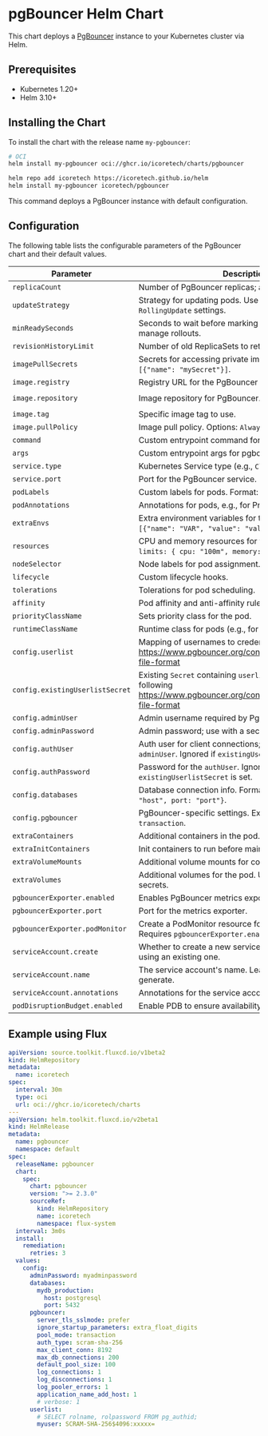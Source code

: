 # pgBouncer Helm Chart

This chart deploys a [PgBouncer](https://www.pgbouncer.org/) instance to your Kubernetes cluster via Helm.

## Prerequisites

- Kubernetes 1.20+
- Helm 3.10+

## Installing the Chart

To install the chart with the release name `my-pgbouncer`:

```bash
# OCI
helm install my-pgbouncer oci://ghcr.io/icoretech/charts/pgbouncer
```

```bash
helm repo add icoretech https://icoretech.github.io/helm
helm install my-pgbouncer icoretech/pgbouncer
```

This command deploys a PgBouncer instance with default configuration.

## Configuration

The following table lists the configurable parameters of the PgBouncer chart and their default values.

| Parameter                       | Description                                                                                                                           | Default                              |
|---------------------------------|---------------------------------------------------------------------------------------------------------------------------------------|--------------------------------------|
| `replicaCount`                  | Number of PgBouncer replicas; adjust for scalability.                                                                                 | `1`                                  |
| `updateStrategy`                | Strategy for updating pods. Use `Recreate` or specify `RollingUpdate` settings.                                                       | `{}`                                 |
| `minReadySeconds`               | Seconds to wait before marking a pod as ready. Helps manage rollouts.                                                                 | `0`                                  |
| `revisionHistoryLimit`          | Number of old ReplicaSets to retain for rollback.                                                                                     | `10`                                 |
| `imagePullSecrets`              | Secrets for accessing private image registries. Format: `[{"name": "mySecret"}]`.                                                     | `[]`                                 |
| `image.registry`                | Registry URL for the PgBouncer image.                                                                                                 | `""`                                 |
| `image.repository`              | Image repository for PgBouncer.                                                                                                       | `ghcr.io/icoretech/pgbouncer-docker` |
| `image.tag`                     | Specific image tag to use.                                                                                                            | `1.24.0`                       |
| `image.pullPolicy`              | Image pull policy. Options: `Always`, `Never`, `IfNotPresent`.                                                                        | `IfNotPresent`                       |
| `command`                       | Custom entrypoint command for pgbouncer container                                                                                     | `[]`                       |
| `args`                          | Custom entrypoint args for pgbouncer container                                                                                        | `[]`                       |
| `service.type`                  | Kubernetes Service type (e.g., `ClusterIP`, `NodePort`).                                                                              | `ClusterIP`                          |
| `service.port`                  | Port for the PgBouncer service.                                                                                                       | `5432`                               |
| `podLabels`                     | Custom labels for pods. Format: `key: value`.                                                                                         | `{}`                                 |
| `podAnnotations`                | Annotations for pods, e.g., for Prometheus.                                                                                           | `{}`                                 |
| `extraEnvs`                     | Extra environment variables for the pod. Format: `[{"name": "VAR", "value": "value"}]`.                                               | `[]`                                 |
| `resources`                     | CPU and memory resources for the container. Example: `limits: { cpu: "100m", memory: "200Mi" }`.                                      | `{}`                                 |
| `nodeSelector`                  | Node labels for pod assignment. Format: `key: value`.                                                                                 | `{}`                                 |
| `lifecycle`                     | Custom lifecycle hooks.                                                                                                               | `{}`                                 |
| `tolerations`                   | Tolerations for pod scheduling.                                                                                                       | `[]`                                 |
| `affinity`                      | Pod affinity and anti-affinity rules.                                                                                                 | `{}`                                 |
| `priorityClassName`             | Sets priority class for the pod.                                                                                                      | `""`                                 |
| `runtimeClassName`              | Runtime class for pods (e.g., for using gVisor).                                                                                      | `""`                                 |
| `config.userlist`               | Mapping of usernames to credentials following https://www.pgbouncer.org/config.html#authentication-file-format                        | `{}`                                 |
| `config.existingUserlistSecret` | Existing `Secret` containing `userlist.txt` key with value following https://www.pgbouncer.org/config.html#authentication-file-format | `{}`                                 |
| `config.adminUser`              | Admin username required by PgBouncer.                                                                                                 | `admin`                              |
| `config.adminPassword`          | Admin password; use with a secret for security.                                                                                       | `undefined`                          |
| `config.authUser`               | Auth user for client connections; set if different from `adminUser`. Ignored if `existingUserlistSecret` is set.                      | `undefined`                          |
| `config.authPassword`           | Password for the `authUser`. Ignored if `existingUserlistSecret` is set.                                                              | `undefined`                          |
| `config.databases`              | Database connection info. Format: `dbName: {host: "host", port: "port"}`.                                                             | `{}`                                 |
| `config.pgbouncer`              | PgBouncer-specific settings. Example: `pool_mode: transaction`.                                                                       | `{}`                                 |
| `extraContainers`               | Additional containers in the pod. Useful for sidecars.                                                                                | `[]`                                 |
| `extraInitContainers`           | Init containers to run before main containers start.                                                                                  | `[]`                                 |
| `extraVolumeMounts`             | Additional volume mounts for containers.                                                                                              | `[]`                                 |
| `extraVolumes`                  | Additional volumes for the pod. Useful for configs or secrets.                                                                        | `[]`                                 |
| `pgbouncerExporter.enabled`     | Enables PgBouncer metrics exporter for Prometheus.                                                                                    | `false`                              |
| `pgbouncerExporter.port`        | Port for the metrics exporter.                                                                                                        | `9127`                               |
| `pgbouncerExporter.podMonitor`  | Create a PodMonitor resource for Prometheus scraping. Requires `pgbouncerExporter.enabled: true`.                                     | `false`                              |
| `serviceAccount.create`         | Whether to create a new service account. Set to `false` if using an existing one.                                                     | `true`                               |
| `serviceAccount.name`           | The service account's name. Leave blank to auto-generate.                                                                             | `""`                                 |
| `serviceAccount.annotations`    | Annotations for the service account.                                                                                                  | `{}`                                 |
| `podDisruptionBudget.enabled`   | Enable PDB to ensure availability during disruptions.                                                                                 | `false`                              |


## Example using Flux

```yaml
apiVersion: source.toolkit.fluxcd.io/v1beta2
kind: HelmRepository
metadata:
  name: icoretech
spec:
  interval: 30m
  type: oci
  url: oci://ghcr.io/icoretech/charts
---
apiVersion: helm.toolkit.fluxcd.io/v2beta1
kind: HelmRelease
metadata:
  name: pgbouncer
  namespace: default
spec:
  releaseName: pgbouncer
  chart:
    spec:
      chart: pgbouncer
      version: ">= 2.3.0"
      sourceRef:
        kind: HelmRepository
        name: icoretech
        namespace: flux-system
  interval: 3m0s
  install:
    remediation:
      retries: 3
  values:
    config:
      adminPassword: myadminpassword
      databases:
        mydb_production:
          host: postgresql
          port: 5432
      pgbouncer:
        server_tls_sslmode: prefer
        ignore_startup_parameters: extra_float_digits
        pool_mode: transaction
        auth_type: scram-sha-256
        max_client_conn: 8192
        max_db_connections: 200
        default_pool_size: 100
        log_connections: 1
        log_disconnections: 1
        log_pooler_errors: 1
        application_name_add_host: 1
        # verbose: 1
      userlist:
        # SELECT rolname, rolpassword FROM pg_authid;
        myuser: SCRAM-SHA-256$4096:xxxxx=
```
